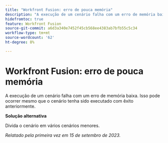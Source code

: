 ```yaml
---
title: "Workfront Fusion: erro de pouca memória"
description: "A execução de um cenário falha com um erro de memória baixa. Isso pode ocorrer mesmo que o cenário tenha sido executado com êxito anteriormente."
hidefromtoc: true
feature: Workfront Fusion
source-git-commit: a6d3a340e7452f45cb568ee4383ab7bfb55c5c34
workflow-type: tm+mt
source-wordcount: '62'
ht-degree: 8%

---
```



# Workfront Fusion: erro de pouca memória

A execução de um cenário falha com um erro de memória baixa. Isso pode ocorrer mesmo que o cenário tenha sido executado com êxito anteriormente.

**Solução alternativa**

Divida o cenário em vários cenários menores.

_Relatado pela primeira vez em 15 de setembro de 2023._
